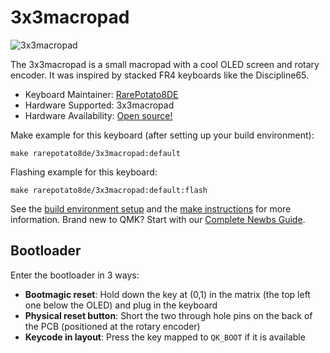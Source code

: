 # 3x3macropad

![3x3macropad](https://i.imgur.com/OTb3CUq.png)

The 3x3macropad is a small macropad with a cool OLED screen and rotary encoder.
It was inspired by stacked FR4 keyboards like the Discipline65.

* Keyboard Maintainer: [RarePotato8DE](https://github.com/rarepotato8de)
* Hardware Supported: 3x3macropad
* Hardware Availability: [Open source!](https://github.com/rarepotato8de/3x3macropad)

Make example for this keyboard (after setting up your build environment):

    make rarepotato8de/3x3macropad:default

Flashing example for this keyboard:

    make rarepotato8de/3x3macropad:default:flash

See the [build environment setup](https://docs.qmk.fm/#/getting_started_build_tools) and the [make instructions](https://docs.qmk.fm/#/getting_started_make_guide) for more information. Brand new to QMK? Start with our [Complete Newbs Guide](https://docs.qmk.fm/#/newbs).

## Bootloader

Enter the bootloader in 3 ways:

* **Bootmagic reset**: Hold down the key at (0,1) in the matrix (the top left one below the OLED) and plug in the keyboard
* **Physical reset button**: Short the two through hole pins on the back of the PCB (positioned at the rotary encoder)
* **Keycode in layout**: Press the key mapped to `QK_BOOT` if it is available